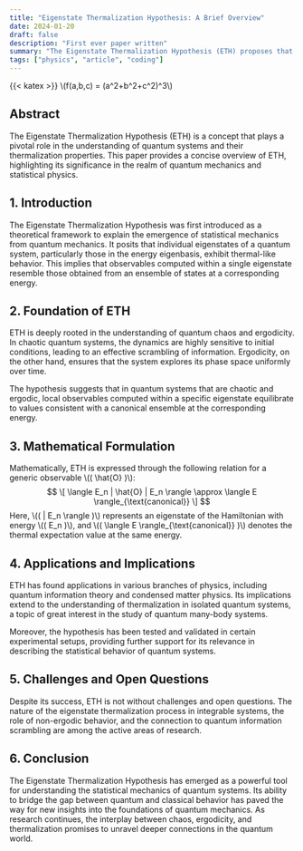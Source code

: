 ```yaml
---
title: "Eigenstate Thermalization Hypothesis: A Brief Overview"
date: 2024-01-20
draft: false
description: "First ever paper written"
summary: "The Eigenstate Thermalization Hypothesis (ETH) proposes that eigenstates of quantum systems exhibit thermal-like behavior, with observables in a single eigenstate resembling those in a canonical ensemble at the same energy. ETH is rooted in quantum chaos and ergodicity, applying to chaotic and ergodic quantum systems where local observables equilibrate. It has diverse applications in quantum mechanics and condensed matter physics, supported by experimental evidence."
tags: ["physics", "article", "coding"]
---
```



{{< katex >}}
\\(f(a,b,c) = (a^2+b^2+c^2)^3\\)


## Abstract

The Eigenstate Thermalization Hypothesis (ETH) is a concept that plays a pivotal role in the understanding of quantum systems and their thermalization properties. This paper provides a concise overview of ETH, highlighting its significance in the realm of quantum mechanics and statistical physics.

## 1. Introduction

The Eigenstate Thermalization Hypothesis was first introduced as a theoretical framework to explain the emergence of statistical mechanics from quantum mechanics. It posits that individual eigenstates of a quantum system, particularly those in the energy eigenbasis, exhibit thermal-like behavior. This implies that observables computed within a single eigenstate resemble those obtained from an ensemble of states at a corresponding energy.

## 2. Foundation of ETH

ETH is deeply rooted in the understanding of quantum chaos and ergodicity. In chaotic quantum systems, the dynamics are highly sensitive to initial conditions, leading to an effective scrambling of information. Ergodicity, on the other hand, ensures that the system explores its phase space uniformly over time.

The hypothesis suggests that in quantum systems that are chaotic and ergodic, local observables computed within a specific eigenstate equilibrate to values consistent with a canonical ensemble at the corresponding energy.

## 3. Mathematical Formulation

Mathematically, ETH is expressed through the following relation for a generic observable  \\(\( \hat{O} \)\\):
$$
\[ \langle E_n | \hat{O} | E_n \rangle \approx \langle E \rangle_{\text{canonical}} \]
$$
Here, \\(\( | E_n \rangle \)\\) represents an eigenstate of the Hamiltonian with energy \\(\( E_n \)\\), and \\(\( \langle E \rangle_{\text{canonical}} \)\\) denotes the thermal expectation value at the same energy.

## 4. Applications and Implications

ETH has found applications in various branches of physics, including quantum information theory and condensed matter physics. Its implications extend to the understanding of thermalization in isolated quantum systems, a topic of great interest in the study of quantum many-body systems.

Moreover, the hypothesis has been tested and validated in certain experimental setups, providing further support for its relevance in describing the statistical behavior of quantum systems.

## 5. Challenges and Open Questions

Despite its success, ETH is not without challenges and open questions. The nature of the eigenstate thermalization process in integrable systems, the role of non-ergodic behavior, and the connection to quantum information scrambling are among the active areas of research.

## 6. Conclusion

The Eigenstate Thermalization Hypothesis has emerged as a powerful tool for understanding the statistical mechanics of quantum systems. Its ability to bridge the gap between quantum and classical behavior has paved the way for new insights into the foundations of quantum mechanics. As research continues, the interplay between chaos, ergodicity, and thermalization promises to unravel deeper connections in the quantum world.